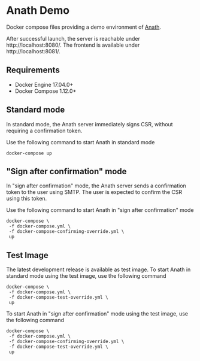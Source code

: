 Anath Demo
===

Docker compose files providing a demo environment of
[Anath](https://github.com/AnathPKI).

After successful launch, the server is reachable under
http://localhost:8080/. The frontend is available under
http://localhost:8081/.


Requirements
---

* Docker Engine 17.04.0+
* Docker Compose 1.12.0+


Standard mode
---

In standard mode, the Anath server immediately signs CSR, without
requiring a confirmation token.

Use the following command to start Anath in standard mode

    docker-compose up


"Sign after confirmation" mode
---

In "sign after confirmation" mode, the Anath server sends a
confirmation token to the user using SMTP. The user is expected to
confirm the CSR using this token.

Use the following command to start Anath in "sign after confirmation"
mode

    docker-compose \
	 -f docker-compose.yml \
	 -f docker-compose-confirming-override.yml \
	 up


Test Image
---

The latest development release is available as test image. To start
Anath in standard mode using the test image, use the following command

    docker-compose \
	 -f docker-compose.yml \
	 -f docker-compose-test-override.yml \
	 up
	 
To start Anath in "sign after confirmation" mode using the test image,
use the following command

    docker-compose \
	 -f docker-compose.yml \
	 -f docker-compose-confirming-override.yml \
	 -f docker-compose-test-override.yml \
	 up
